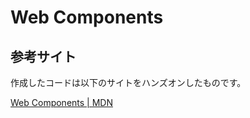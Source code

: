 # Web Components

## 参考サイト

作成したコードは以下のサイトをハンズオンしたものです。

[Web Components | MDN](https://developer.mozilla.org/ja/docs/Web/Web_Components)

